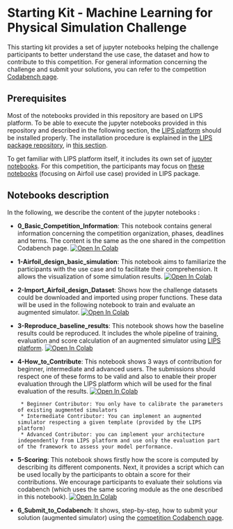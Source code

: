 # Starting Kit - Machine Learning for Physical Simulation Challenge
This starting kit provides a set of jupyter notebooks helping the challenge participants to better understand the use case, the dataset and how to contribute to this competition. For general information concerning the challenge and submit your solutions, you can refer to the competition [Codabench page](https://www.codabench.org/competitions/1534/).

Prerequisites
--------------
Most of the notebooks provided in this repository are based on LIPS platform. To be able to execute the jupyter notebooks provided in this repository and described in the following section, the [LIPS platform](https://lips.irt-systemx.fr/) should be installed properly. The installation procedure is explained in the [LIPS package repository](https://github.com/IRT-SystemX/LIPS), in [this section](https://github.com/IRT-SystemX/LIPS#installation).

To get familiar with LIPS platform itself, it includes its own set of [jupyter notebooks](https://github.com/IRT-SystemX/LIPS/tree/main/getting_started). For this competition, the participants may focus on [these notebooks](https://github.com/IRT-SystemX/LIPS/tree/main/getting_started/AirfoilUsecase) (focusing on Airfoil use case) provided in LIPS package.  

Notebooks description
---------------------
In the following, we describe the content of the jupyter notebooks : 

- **0_Basic_Competition_Information**: This notebook contains general information concerning the competition organization, phases, deadlines and terms. The content is the same as the one shared in the competition Codabench page. [![Open In Colab](https://colab.research.google.com/assets/colab-badge.svg)](https://colab.research.google.com/github/IRT-SystemX/ml4physim_startingkit/blob/main/0_Basic_Competition_Information.ipynb) 

- **1-Airfoil_design_basic_simulation**: This notebook aims to familiarize the participants with the use case and to facilitate their comprehension. It allows the visualization of some simulation results. [![Open In Colab](https://colab.research.google.com/assets/colab-badge.svg)](https://colab.research.google.com/github/IRT-SystemX/ml4physim_startingkit/blob/main/1_Airfoils_design_basic_simulation.ipynb)

- **2-Import_Airfoil_design_Dataset**: Shows how the challenge datasets could be downloaded and imported using proper functions. These data will be used in the following notebook to train and evaluate an augmented simulator. [![Open In Colab](https://colab.research.google.com/assets/colab-badge.svg)](https://colab.research.google.com/github/IRT-SystemX/ml4physim_startingkit/blob/main/2-Import_Airfoil_design_Dataset.ipynb) 

- **3-Reproduce_baseline_results**: This notebook shows how the baseline results could be reproduced. It includes the whole pipeline of training, evaluation and score calculation of an augmented simulator using [LIPS platform](https://github.com/IRT-SystemX/LIPS). [![Open In Colab](https://colab.research.google.com/assets/colab-badge.svg)](https://colab.research.google.com/github/IRT-SystemX/ml4physim_startingkit/blob/main/3_Reproduce_baseline_result.ipynb) 

- **4-How_to_Contribute**: This notebook shows 3 ways of contribution for beginner, intermediate and advanced users. The submissions should respect one of these forms to be valid and also to enable their proper evaluation through the LIPS platform which will be used for the final evaluation of the results. [![Open In Colab](https://colab.research.google.com/assets/colab-badge.svg)](https://colab.research.google.com/github/IRT-SystemX/ml4physim_startingkit/blob/main/4_How_to_contribute.ipynb)

       * Beginner Contributor: You only have to calibrate the parameters of existing augmented simulators
       * Intermediate Contributor: You can implement an augmented simulator respecting a given template (provided by the LIPS platform)
       * Advanced Contributor: you can implement your architecture independently from LIPS platform and use only the evaluation part of the framework to assess your model performance.

- **5-Scoring**: This notebook shows firstly how the score is computed by describing its different components. Next, it provides a script which can be used locally by the participants to obtain a score for their contributions. We encourage participants to evaluate their solutions via codabench (which uses the same scoring module as the one described in this notebook). [![Open In Colab](https://colab.research.google.com/assets/colab-badge.svg)](https://colab.research.google.com/github/IRT-SystemX/ml4physim_startingkit/blob/main/5_Scoring.ipynb)

- **6_Submit_to_Codabench**: It shows, step-by-step, how to submit your solution (augmented simulator) using the [competition Codabench page](https://www.codabench.org/competitions/1534/). 



